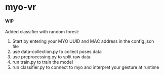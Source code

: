 # myo-vr

#### WIP

Added classifier with random forest:
1. Start by entering your MYO UUID and MAC address in the config.json file
2. use data-collection.py to collect poses data
3. use preprocessing.py to split raw data 
4. run train.py to train the model 
5. run classifier.py to connect to myo and interpret your gesture at runtime
